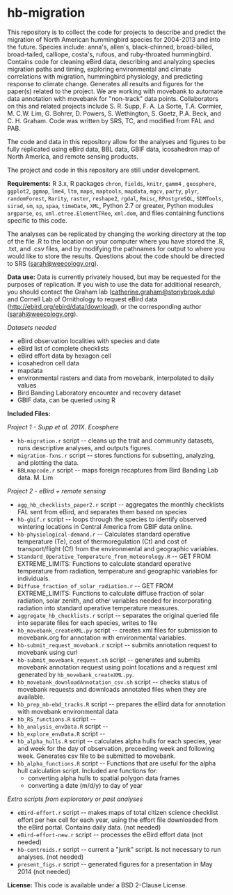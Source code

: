 hb-migration
============

This repository is to collect the code for projects to describe and predict the migration of North American hummingbird species for 2004-2013 and into the future. Species include: anna's, allen's, black-chinned, broad-billed, broad-tailed, calliope, costa's, rufous, and ruby-throated hummingbird. Contains code for cleaning eBird data, describing and analyzing species migration paths and timing, exploring environmental and climate correlations with migration, hummingbird physiology, and predicting response to climate change. Generates all results and figures for the paper(s) related to the project. We are working with movebank to automate data annotation with movebank for "non-track" data points. Collaborators on this and related projects include S. R. Supp, F. A. La Sorte, T.A. Cormier, M. C.W. Lim, G. Bohrer, D. Powers, S. Wethington, S. Goetz, P.A. Beck, and C. H. Graham.
Code was written by SRS, TC, and modified from FAL and PAB.

The code and data in this repository allow for the analyses and figures to be fully replicated using eBird data, BBL data,  GBIF data, icosahedron map of North America, and remote sensing products.

The project and code in this repository are still under development.

**Requirements:**
R 3.x, R packages `chron`, `fields`, `knitr`, `gamm4` , `geosphere`, `ggplot2`, `ggmap`, `lme4`, `ltm`, `maps`, `maptools`, `mapdata`, `mgcv`, `party`, `plyr`, `randomForest`, `Rarity`, `raster`, `reshape2`, `rgdal`, `Rmisc`, `RPostgreSQL`, `SDMTools`,  `sirad`, `sm`, `sp`, `spaa`, `timeDate`, `XML`, Python 2.7 or greater, Python modules `argparse`, `os`, `xml.etree.ElementTRee`, `xml.dom`, and files containing functions specific to this code.

The analyses can be replicated by changing the working directory at the top of the file .R to the location on your computer where you have stored the .R, .txt, and .csv files, and by modifying the pathnames for output to where you would like to store the results. Questions about the code should be directed to SRS (sarah@weecology.org).


**Data use:**
Data is currently privately housed, but may be requested for the purposes of replication. If you wish to use the data for additional research, you should contact the Graham lab (catherine.graham@stonybrook.edu) and Cornell Lab of Ornithology to request eBird data (http://ebird.org/ebird/data/download), or the corresponding author (sarah@weecology.org).

*Datasets needed*
* eBird observation localities with species and date
* eBird list of complete checklists
* eBird effort data by hexagon cell
* icosahedron cell data
* mapdata
* environmental rasters and data from movebank, interpolated to daily values
* Bird Banding Laboratory encounter and recovery dataset
* GBIF data, can be queried using R


**Included Files:**

*Project 1 - Supp et al. 201X. Ecosphere*
* `hb-migration.r` script -- cleans up the trait and community datasets, runs descriptive analyses, and outputs figures.
* `migration-fxns.r` script -- stores functions for subsetting, analyzing, and plotting the data.
* `BBLmapcode.r` script -- maps foreign recaptures from Bird Banding Lab data. M. Lim

*Project 2 - eBird + remote sensing*
* `agg_hb_checklists_paper2.r` script -- aggregates the monthly checklists FAL sent from eBird, and separates them based on species
* `hb-gbif.r` script -- loops through the species to identify observed wintering locations in Central America from GBIF data online.
* `hb-physiological-demand.r` -- Calculates standard operative temperature (Te), cost of thermoregulation (Ct) and cost of transport/flight (Cf) from the environmental and geographic variables.
* `Standard_Operative_Temperature_from_meteorology.R` -- GET FROM EXTREME_LIMITS: Functions to calculate standard operative temperature from radiation, temperature and geographic variables for individuals.
* `Diffuse_fraction_of_solar_radiation.r` -- GET FROM EXTREME_LIMITS: Functions to calculate diffuse fraction of solar radiation, solar zenith, and other variables needed for incorporating radiation into standard operative temperature measures.
* `aggregate_hb_checklists.r` script -- separates the original queried file into separate files for each species, writes to file
* `hb_movebank_createXML.py` script -- creates xml files for submission to movebank.org for annotation with environmental variables.
* `hb-submit_request_movebank.r` script -- submits annotation request to movebank using curl
* `hb-submit_movebank_request.sh` script -- generates and submits movebank annotation request using point locations and a request xml generated by `hb_movebank_createXML.py`. 
* `hb_movebank_downloadAnnotation_csv.sh` script -- checks status of movebank requests and downloads annotated files when they are available.
* `hb_prep_mb-ebd_tracks.R` script -- prepares the eBird data for annotation with movebank environmental data
* `hb_RS_functions.R` script -- 
* `hb_analysis_envData.R` script --
* `hb_explore_envData.R` script --
* `hb_alpha_hulls.R` script -- calculates alpha hulls for each species, year and week for the day of observation, preceeding week and following week. Generates csv file to be submitted to movebank.
* `hb_alpha_functions.R` script -- Functions that are useful for the alpha hull calculation script. Included are functions for: 
	- converting alpha hulls to spatial polygon data frames 
	- converting a date (m/d/y) to day of year

*Extra scripts from exploratory or past analyses*
* `eBird-effort.r` script -- makes maps of total citizen science checklist effort per hex cell for each year, using the effort file downloaded from the eBird portal. Contains daily data. (not needed)
* `eBird-effort-new.r` script -- processes the eBird effort data (not needed)
* `hb-centroids.r` script -- current a "junk" script. Is not necessary to run analyses. (not needed)
* `present_figs.r` script -- generated figures for a presentation in May 2014 (not needed)

**License:** This code is available under a BSD 2-Clause License.
